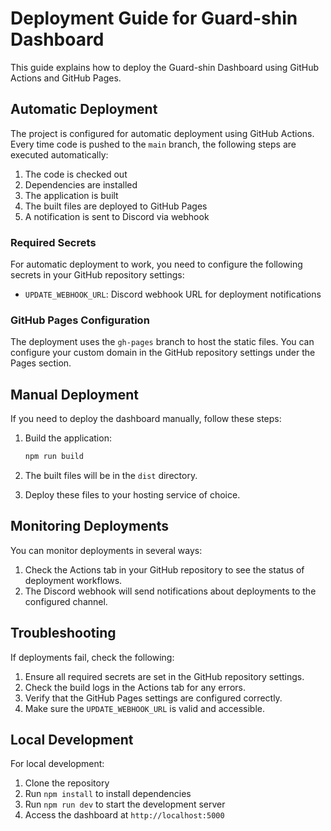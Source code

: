 # Deployment Guide for Guard-shin Dashboard

This guide explains how to deploy the Guard-shin Dashboard using GitHub Actions and GitHub Pages.

## Automatic Deployment

The project is configured for automatic deployment using GitHub Actions. Every time code is pushed to the `main` branch, the following steps are executed automatically:

1. The code is checked out
2. Dependencies are installed
3. The application is built
4. The built files are deployed to GitHub Pages
5. A notification is sent to Discord via webhook

### Required Secrets

For automatic deployment to work, you need to configure the following secrets in your GitHub repository settings:

- `UPDATE_WEBHOOK_URL`: Discord webhook URL for deployment notifications

### GitHub Pages Configuration

The deployment uses the `gh-pages` branch to host the static files. You can configure your custom domain in the GitHub repository settings under the Pages section.

## Manual Deployment

If you need to deploy the dashboard manually, follow these steps:

1. Build the application:
   ```bash
   npm run build
   ```

2. The built files will be in the `dist` directory.

3. Deploy these files to your hosting service of choice.

## Monitoring Deployments

You can monitor deployments in several ways:

1. Check the Actions tab in your GitHub repository to see the status of deployment workflows.
2. The Discord webhook will send notifications about deployments to the configured channel.

## Troubleshooting

If deployments fail, check the following:

1. Ensure all required secrets are set in the GitHub repository settings.
2. Check the build logs in the Actions tab for any errors.
3. Verify that the GitHub Pages settings are configured correctly.
4. Make sure the `UPDATE_WEBHOOK_URL` is valid and accessible.

## Local Development

For local development:

1. Clone the repository
2. Run `npm install` to install dependencies
3. Run `npm run dev` to start the development server
4. Access the dashboard at `http://localhost:5000`